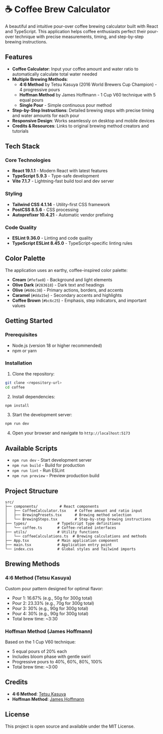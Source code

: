 # ☕ Coffee Brew Calculator

A beautiful and intuitive pour-over coffee brewing calculator built with React and TypeScript. This application helps coffee enthusiasts perfect their pour-over technique with precise measurements, timing, and step-by-step brewing instructions.

## Features

- **Coffee Calculator**: Input your coffee amount and water ratio to automatically calculate total water needed
- **Multiple Brewing Methods**: 
  - **4:6 Method** by Tetsu Kasuya (2016 World Brewers Cup Champion) - 4 progressive pours
  - **Hoffman Method** by James Hoffmann - 1 Cup V60 technique with 5 equal pours
  - **Single Pour** - Simple continuous pour method
- **Step-by-Step Instructions**: Detailed brewing steps with precise timing and water amounts for each pour
- **Responsive Design**: Works seamlessly on desktop and mobile devices
- **Credits & Resources**: Links to original brewing method creators and tutorials

## Tech Stack

### Core Technologies
- **React 19.1.1** - Modern React with latest features
- **TypeScript 5.9.3** - Type-safe development
- **Vite 7.1.7** - Lightning-fast build tool and dev server

### Styling
- **Tailwind CSS 4.1.14** - Utility-first CSS framework
- **PostCSS 8.5.6** - CSS processing
- **Autoprefixer 10.4.21** - Automatic vendor prefixing

### Code Quality
- **ESLint 9.36.0** - Linting and code quality
- **TypeScript ESLint 8.45.0** - TypeScript-specific linting rules

## Color Palette

The application uses an earthy, coffee-inspired color palette:

- **Cream** (`#fefae0`) - Background and light elements
- **Olive Dark** (`#283618`) - Dark text and headings
- **Olive** (`#606c38`) - Primary actions, borders, and accents
- **Caramel** (`#dda15e`) - Secondary accents and highlights
- **Coffee Brown** (`#bc6c25`) - Emphasis, step indicators, and important values

## Getting Started

### Prerequisites
- Node.js (version 18 or higher recommended)
- npm or yarn

### Installation

1. Clone the repository:
```bash
git clone <repository-url>
cd coffee
```

2. Install dependencies:
```bash
npm install
```

3. Start the development server:
```bash
npm run dev
```

4. Open your browser and navigate to `http://localhost:5173`

## Available Scripts

- `npm run dev` - Start development server
- `npm run build` - Build for production
- `npm run lint` - Run ESLint
- `npm run preview` - Preview production build

## Project Structure

```
src/
├── components/          # React components
│   ├── CoffeeCalculator.tsx    # Coffee amount and ratio input
│   ├── BrewingPresets.tsx      # Brewing method selection
│   └── BrewingSteps.tsx        # Step-by-step brewing instructions
├── types/              # TypeScript type definitions
│   └── coffee.ts       # Coffee-related interfaces
├── utils/              # Utility functions
│   └── coffeeCalculations.ts  # Brewing calculations and methods
├── App.tsx             # Main application component
├── main.tsx            # Application entry point
└── index.css           # Global styles and Tailwind imports
```

## Brewing Methods

### 4:6 Method (Tetsu Kasuya)
Custom pour pattern designed for optimal flavor:
- Pour 1: 16.67% (e.g., 50g for 300g total)
- Pour 2: 23.33% (e.g., 70g for 300g total)
- Pour 3: 30% (e.g., 90g for 300g total)
- Pour 4: 30% (e.g., 90g for 300g total)
- Total brew time: ~3:30

### Hoffman Method (James Hoffmann)
Based on the 1 Cup V60 technique:
- 5 equal pours of 20% each
- Includes bloom phase with gentle swirl
- Progressive pours to 40%, 60%, 80%, 100%
- Total brew time: ~3:00

## Credits

- **4:6 Method**: [Tetsu Kasuya](https://projectbarista.com/4-6-method-recipe/)
- **Hoffman Method**: [James Hoffmann](https://www.youtube.com/watch?v=1oB1oDrDkHM)

## License

This project is open source and available under the MIT License.

